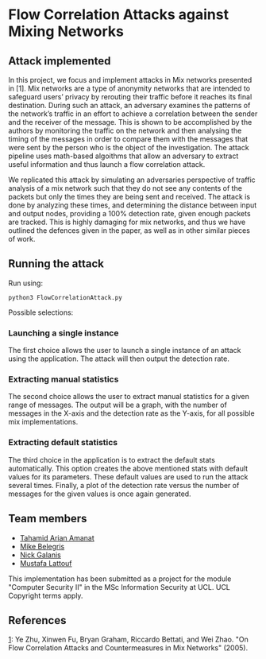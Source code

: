 # Flow Correlation Attacks against Mixing Networks

## Attack implemented
In this project, we focus and implement attacks in Mix networks presented in [1]. Mix networks are a type of anonymity networks that are intended to safeguard users’ privacy by rerouting their traffic before it reaches its final destination. During such an attack, an adversary examines the patterns of the network’s traffic in an effort to achieve a correlation between the sender and the receiver of the message. This is shown to be accomplished by the authors by monitoring the traffic on the network and then analysing the timing of the messages in order to compare them with the messages that were sent by the person who is the object of the investigation. The attack pipeline uses math-based algoithms that allow an adversary to extract useful information and thus launch a flow correlation attack.

We replicated this attack by simulating an adversaries perspective of traffic analysis of a mix network such that they do not see any contents of the packets but only the times they are being sent and received. The attack is done by analyzing these times, and determining the distance between input and output nodes, providing a 100% detection rate, given enough packets are tracked. This is highly damaging for mix networks, and thus we have outlined the defences given in the paper, as well as in other similar pieces of work.

## Running the attack

Run using:
```
python3 FlowCorrelationAttack.py
```

Possible selections:

### Launching a single instance
The first choice allows the user to launch a single instance of an attack using the application. The attack will then output the detection rate.

### Extracting manual statistics
The second choice allows the user to extract manual statistics for a given range of messages. The output will be a graph, with the number of messages in the X-axis and the detection rate as the Y-axis, for all possible mix implementations.

### Extracting default statistics
The third choice in the application is to extract the default stats automatically. This option creates the above mentioned stats with default values for its parameters. These default values are used to run the attack several times. Finally, a plot of the detection rate versus the number of messages for the given values is once again generated.

## Team members
 - [Tahamid Arian Amanat](https://github.com/Ariel70)
 - [Mike Belegris](https://github.com/MBelegris)
 - [Nick Galanis](https://github.com/nikosgalanis)
 - [Mustafa Lattouf](https://github.com/musttouf)

This implementation has been submitted as a project for the module "Computer Security II" in the MSc Information Security at UCL. UCL Copyright terms apply.
## References
[1](original_paper.pdf): Ye Zhu, Xinwen Fu, Bryan Graham, Riccardo Bettati, and Wei Zhao. "On Flow Correlation Attacks and Countermeasures in Mix Networks" (2005). 
